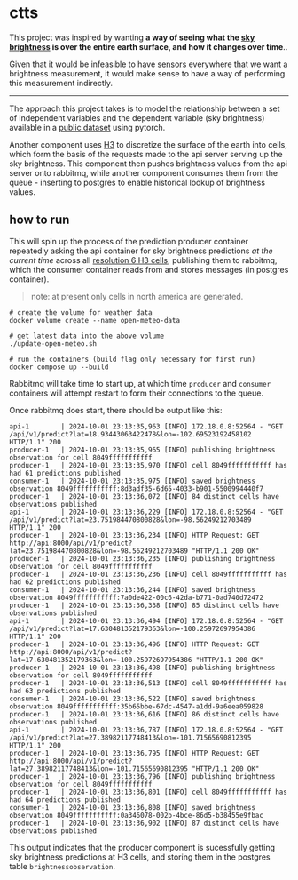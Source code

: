# ctts

This project was inspired by wanting **a way of seeing what the
[sky brightness](https://en.wikipedia.org/wiki/Sky_brightness)
is over the entire earth surface, and how it changes over time**..

Given that it would be infeasible to have [sensors](http://unihedron.com/projects/darksky/TSL237-E32.pdf)
everywhere that we want a brightness measurement, it would make
sense to have a way of performing this measurement indirectly.

---

The approach this project takes is to model the relationship
between a set of independent variables and the dependent variable
(sky brightness) available in a [public dataset](http://www.unihedron.com/projects/darksky/database/?csv=true) using
pytorch.

Another component uses [H3](https://uber.github.io/h3-py/intro.html)
to discretize the surface of the earth into cells, which form the basis
of the requests made to the api server serving up the sky brightness.
This component then pushes brightness values from the api server onto
rabbitmq, while another component consumes them from the queue -
inserting to postgres to enable historical lookup of brightness values.

## how to run

This will spin up the process of the prediction producer container
repeatedly asking the api container for sky brightness predictions
_at the current time_ across all [resolution 6 H3 cells](https://h3geo.org/docs/core-library/restable/);
publishing them to rabbitmq, which the consumer container reads from
and stores messages (in postgres container).

> note: at present only cells in north america are generated.

```shell
# create the volume for weather data
docker volume create --name open-meteo-data

# get latest data into the above volume
./update-open-meteo.sh

# run the containers (build flag only necessary for first run)
docker compose up --build
```

Rabbitmq will take time to start up, at which time `producer` and
`consumer` containers will attempt restart to form their connections
to the queue.

Once rabbitmq does start, there should be output like this:

```log
api-1        | 2024-10-01 23:13:35,963 [INFO] 172.18.0.8:52564 - "GET /api/v1/predict?lat=18.93443063422478&lon=-102.69523192458102 HTTP/1.1" 200
producer-1   | 2024-10-01 23:13:35,965 [INFO] publishing brightness observation for cell 8049fffffffffff
producer-1   | 2024-10-01 23:13:35,970 [INFO] cell 8049fffffffffff has had 61 predictions published
consumer-1   | 2024-10-01 23:13:35,975 [INFO] saved brightness observation 8049fffffffffff:8d3adf35-6d65-4033-b901-5500994440f7
producer-1   | 2024-10-01 23:13:36,072 [INFO] 84 distinct cells have observations published
api-1        | 2024-10-01 23:13:36,229 [INFO] 172.18.0.8:52564 - "GET /api/v1/predict?lat=23.751984470800828&lon=-98.56249212703489 HTTP/1.1" 200
producer-1   | 2024-10-01 23:13:36,234 [INFO] HTTP Request: GET http://api:8000/api/v1/predict?lat=23.751984470800828&lon=-98.56249212703489 "HTTP/1.1 200 OK"
producer-1   | 2024-10-01 23:13:36,235 [INFO] publishing brightness observation for cell 8049fffffffffff
producer-1   | 2024-10-01 23:13:36,236 [INFO] cell 8049fffffffffff has had 62 predictions published
consumer-1   | 2024-10-01 23:13:36,244 [INFO] saved brightness observation 8049fffffffffff:7a0de422-00c6-42da-b771-0ad740d72472
producer-1   | 2024-10-01 23:13:36,338 [INFO] 85 distinct cells have observations published
api-1        | 2024-10-01 23:13:36,494 [INFO] 172.18.0.8:52564 - "GET /api/v1/predict?lat=17.630481352179363&lon=-100.25972697954386 HTTP/1.1" 200
producer-1   | 2024-10-01 23:13:36,496 [INFO] HTTP Request: GET http://api:8000/api/v1/predict?lat=17.630481352179363&lon=-100.25972697954386 "HTTP/1.1 200 OK"
producer-1   | 2024-10-01 23:13:36,498 [INFO] publishing brightness observation for cell 8049fffffffffff
producer-1   | 2024-10-01 23:13:36,513 [INFO] cell 8049fffffffffff has had 63 predictions published
consumer-1   | 2024-10-01 23:13:36,522 [INFO] saved brightness observation 8049fffffffffff:35b65bbe-67dc-4547-a1dd-9a6eea059828
producer-1   | 2024-10-01 23:13:36,616 [INFO] 86 distinct cells have observations published
api-1        | 2024-10-01 23:13:36,787 [INFO] 172.18.0.8:52564 - "GET /api/v1/predict?lat=27.38982117748413&lon=-101.71565690812395 HTTP/1.1" 200
producer-1   | 2024-10-01 23:13:36,795 [INFO] HTTP Request: GET http://api:8000/api/v1/predict?lat=27.38982117748413&lon=-101.71565690812395 "HTTP/1.1 200 OK"
producer-1   | 2024-10-01 23:13:36,796 [INFO] publishing brightness observation for cell 8049fffffffffff
producer-1   | 2024-10-01 23:13:36,801 [INFO] cell 8049fffffffffff has had 64 predictions published
consumer-1   | 2024-10-01 23:13:36,808 [INFO] saved brightness observation 8049fffffffffff:0a346078-002b-4bce-86d5-b38455e9fbac
producer-1   | 2024-10-01 23:13:36,902 [INFO] 87 distinct cells have observations published
```

This output indicates that the producer component is sucessfully
getting sky brightness predictions at H3 cells, and storing them
in the postgres table `brightnessobservation`.


